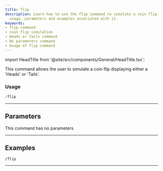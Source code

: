 ```yaml
---
title: flip
description: Learn how to use the flip command to simulate a coin flip. Know the exact
  usage, parameters and examples associated with it.
keywords:
- flip command
- coin flip simulation
- Heads or Tails command
- No parameters command
- Usage of flip command
---
```


import HeadTitle from '@site/src/components/General/HeadTitle.tsx';

<HeadTitle title="fun: flip - Telegram Reference | OpenBB Bot Docs" />

This command allows the user to simulate a coin flip displaying either a 'Heads' or 'Tails'.

### Usage

```python wordwrap
/flip
```

---

## Parameters

This command has no parameters



---

## Examples

```
/flip
```

---
